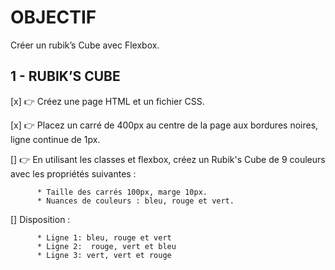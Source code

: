 # OBJECTIF #

Créer un rubik’s Cube avec Flexbox.
## 1 -  RUBIK’S CUBE ##

[x] 👉 Créez une page HTML et un fichier CSS.

[x] 👉 Placez un carré de 400px au centre de la page aux bordures noires, ligne continue de 1px.
  
[] 👉 En utilisant les classes et flexbox, créez un Rubik's Cube de 9 couleurs avec les propriétés suivantes :
  
          * Taille des carrés 100px, marge 10px.
          * Nuances de couleurs : bleu, rouge et vert.

[] Disposition :

          * Ligne 1: bleu, rouge et vert
          * Ligne 2:  rouge, vert et bleu
          * Ligne 3: vert, vert et rouge